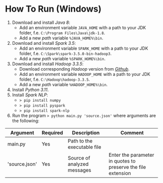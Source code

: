 # How To Run (Windows)

1. Download and install _Java 8_:
    * Add an environment variable `JAVA_HOME` with a path to your JDK folder, f.e. `C:\Program Files\Java\jdk-1.8`.
    * Add a new _path_ variable `%JAVA_HOME%\bin`.
2. Download and install _Spark 3.5_:
    * Add an environment variable `SPARK_HOME` with a path to your JDK folder, f.e. `C:\Spark\spark-3.5.0-bin-hadoop3`.
    * Add a new _path_ variable `%SPARK_HOME%\bin`.
3. Download and install _Hadoop 3.3.5_:
    * Download corresponding _Hadoop_ version from _[Github](https://github.com/cdarlint/winutils/tree/master)_. 
    * Add an environment variable `HADOOP_HOME` with a path to your JDK folder, f.e. `C:\Hadoop\hadoop-3.3.5`.
    * Add a new _path_ variable `%HADOOP_HOME%\bin`.
4. Install _Python 3.11_.
5. Install _Spark NLP_:
    * `> pip install numpy`
    * `> pip install pyspark`
    * `> pip install spark-nlp`
6. Run the program `> python main.py 'source.json'` where arguments are the following:

|Argument      |Required|Description                |Comment|
|--------------|--------|---------------------------|-------|
|main.py       |Yes     |Path to the executable file|
|'source.json' |Yes     |Source of analyzed messages|Enter the parameter in quotes to preserve the file extension